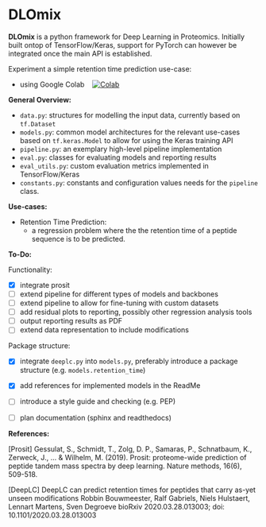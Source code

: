 # DLOmix

**DLOmix** is a python framework for Deep Learning in Proteomics. Initially built ontop of TensorFlow/Keras, support for PyTorch can however be integrated once the main API is established.

Experiment a simple retention time prediction use-case:
- using Google Colab &nbsp;&nbsp; [![Colab](https://colab.research.google.com/assets/colab-badge.svg)](https://colab.research.google.com/github/wilhelm-lab/dlomix/blob/develop/notebooks/Example_RTModel_Walkthrough_colab.ipynb)



**General Overview:**
- `data.py`: structures for modelling the input data, currently based on `tf.Dataset`
- `models.py`: common model architectures for the relevant use-cases based on `tf.keras.Model` to allow for using the Keras training API
- `pipeline.py`: an exemplary high-level pipeline implementation
-  `eval.py`: classes for evaluating models and reporting results
-  `eval_utils.py`: custom evaluation metrics implemented in TensorFlow/Keras
-  `constants.py`: constants and configuration values needs for the `pipeline` class.



**Use-cases:**

- Retention Time Prediction: 
    - a regression problem where the the retention time of a peptide sequence is to be predicted. 



**To-Do:**

Functionality:
- [X] integrate prosit
- [ ] extend pipeline for different types of models and backbones
- [ ] extend pipeline to allow for fine-tuning with custom datasets
- [ ] add residual plots to reporting, possibly other regression analysis tools
- [ ] output reporting results as PDF
- [ ] extend data representation to include modifications

Package structure:

- [X] integrate `deeplc.py` into `models.py`, preferably introduce a package structure (e.g. `models.retention_time`)
- [X] add references for implemented models in the ReadMe
- [ ] introduce a style guide and checking (e.g. PEP)
- [ ] plan documentation (sphinx and readthedocs)


 


**References:**

[Prosit]
Gessulat, S., Schmidt, T., Zolg, D. P., Samaras, P., Schnatbaum, K., Zerweck, J., ... & Wilhelm, M. (2019). Prosit: proteome-wide prediction of peptide tandem mass spectra by deep learning. Nature methods, 16(6), 509-518.

[DeepLC]
DeepLC can predict retention times for peptides that carry as-yet unseen modifications
Robbin Bouwmeester, Ralf Gabriels, Niels Hulstaert, Lennart Martens, Sven Degroeve
bioRxiv 2020.03.28.013003; doi: 10.1101/2020.03.28.013003
 

